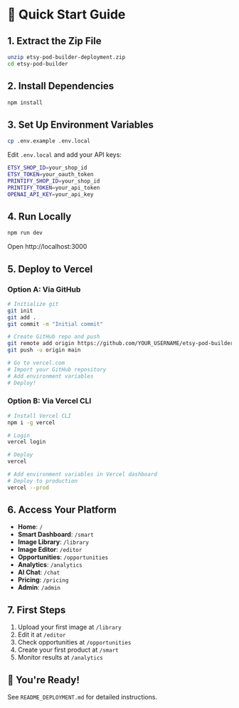 # 🚀 Quick Start Guide

## 1. Extract the Zip File

```bash
unzip etsy-pod-builder-deployment.zip
cd etsy-pod-builder
```

## 2. Install Dependencies

```bash
npm install
```

## 3. Set Up Environment Variables

```bash
cp .env.example .env.local
```

Edit `.env.local` and add your API keys:
```bash
ETSY_SHOP_ID=your_shop_id
ETSY_TOKEN=your_oauth_token
PRINTIFY_SHOP_ID=your_shop_id
PRINTIFY_TOKEN=your_api_token
OPENAI_API_KEY=your_api_key
```

## 4. Run Locally

```bash
npm run dev
```

Open http://localhost:3000

## 5. Deploy to Vercel

### Option A: Via GitHub

```bash
# Initialize git
git init
git add .
git commit -m "Initial commit"

# Create GitHub repo and push
git remote add origin https://github.com/YOUR_USERNAME/etsy-pod-builder.git
git push -u origin main

# Go to vercel.com
# Import your GitHub repository
# Add environment variables
# Deploy!
```

### Option B: Via Vercel CLI

```bash
# Install Vercel CLI
npm i -g vercel

# Login
vercel login

# Deploy
vercel

# Add environment variables in Vercel dashboard
# Deploy to production
vercel --prod
```

## 6. Access Your Platform

- **Home**: `/`
- **Smart Dashboard**: `/smart`
- **Image Library**: `/library`
- **Image Editor**: `/editor`
- **Opportunities**: `/opportunities`
- **Analytics**: `/analytics`
- **AI Chat**: `/chat`
- **Pricing**: `/pricing`
- **Admin**: `/admin`

## 7. First Steps

1. Upload your first image at `/library`
2. Edit it at `/editor`
3. Check opportunities at `/opportunities`
4. Create your first product at `/smart`
5. Monitor results at `/analytics`

## 🎉 You're Ready!

See `README_DEPLOYMENT.md` for detailed instructions.
